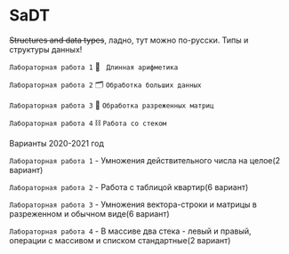 # SaDT
~~Structures and data types~~, ладно, тут можно по-русски.
Типы и структуры данных!

```Лабораторная работа 1``` 🧮 ``` Длинная арифметика```

```Лабораторная работа 2``` 🗂 ```Обработка больших данных```

```Лабораторная работа 3``` 🗿 ```Обработка разреженных матриц``` 

```Лабораторная работа 4``` ⛓ ```Работа со стеком``` 





Варианты 2020-2021 год

```Лабораторная работа 1``` - Умножения действительного числа на целое(2 вариант)

```Лабораторная работа 2``` -  Работа с таблицой квартир(6 вариант)

```Лабораторная работа 3``` - Умножения вектора-строки и матрицы в разреженном и обычном виде(6 вариант)

```Лабораторная работа 4``` - В массиве два стека - левый и правый, операции с массивом и списком стандартные(2 вариант) 

